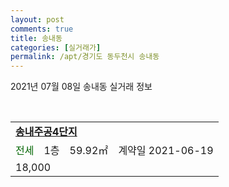 ```yaml
---
layout: post
comments: true
title: 송내동
categories: [실거래가]
permalink: /apt/경기도 동두천시 송내동
---
```


2021년 07월 08일 송내동 실거래 정보

<script type="text/javascript">
  google.charts.load('current', {'packages':['corechart']});
  google.charts.setOnLoadCallback(drawChart);

  function drawChart() {
    var data = google.visualization.arrayToDataTable([['거래일', '매매', '전월세', '전매'], ['20-07', 15, 12, 0], ['20-08', 13, 9, 0], ['20-09', 9, 15, 0], ['20-10', 25, 15, 0], ['20-11', 22, 15, 0], ['20-12', 66, 24, 0], ['21-01', 83, 29, 0], ['21-02', 34, 16, 0], ['21-03', 38, 18, 0], ['21-04', 39, 20, 0], ['21-05', 34, 13, 0], ['21-06', 18, 17, 0], ['21-07', 0, 2, 0]]);

    var options = {
      title: '최근 1년간 유형별 거래량 추이',
      legend: { position: 'bottom' }
    };

    var chart = new google.visualization.LineChart(document.getElementById('columnchart_material'));
    chart.draw(data, (options));년간 
  }
</script>

<div id="columnchart_material" style="width: 95%; margin-left: -35px; display: block"></div>
<br>
<table>
  <tr>
    <td colspan="4" style="font-weight: bold;"><a href="https://search.naver.com/search.naver?query=송내동 송내주공4단지">송내주공4단지</a></td>
  </tr>
    
  <tr>
    <td><a style="color: darkgreen">전세</a></td>
    <td>1층</td>
    <td>59.92㎡</td>
    <td>계약일 2021-06-19</td>
  </tr>
  <tr>
    <td colspan="4">18,000</td>
  </tr>
    
</table>
    